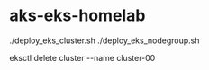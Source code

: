 # aks-eks-homelab

./deploy_eks_cluster.sh
./deploy_eks_nodegroup.sh

eksctl delete cluster --name cluster-00
